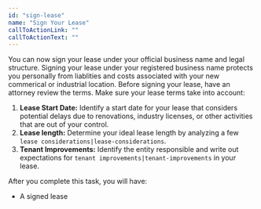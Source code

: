 ```yaml
---
id: "sign-lease"
name: "Sign Your Lease"
callToActionLink: ""
callToActionText: ""
---
```


You can now sign your lease under your official business name and legal structure. Signing your lease under your registered business name protects you personally from liablities and costs associated with your new commerical or industrial location. Before signing your lease, have an attorney review the terms. Make sure your lease terms take into account:

1. **Lease Start Date:** Identify a start date for your lease that considers potential delays due to renovations, industry licenses, or other activities that are out of your control.
2. **Lease length:** Determine your ideal lease length by analyzing a few `lease considerations|lease-considerations`.
3. **Tenant Improvements:** Identify the entity responsible and write out expectations for `tenant improvements|tenant-improvements` in your lease.
        
After you complete this task, you will have:
- A signed lease
